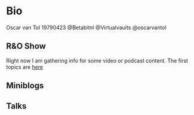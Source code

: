 # Bio
Oscar van Tol
19790423
@Betabitnl @Virtualvaults @oscarvantol

## R&O Show
Right now I am gathering info for some video or podcast content. 
The first topics are [here](script1)

## Miniblogs
## Talks
